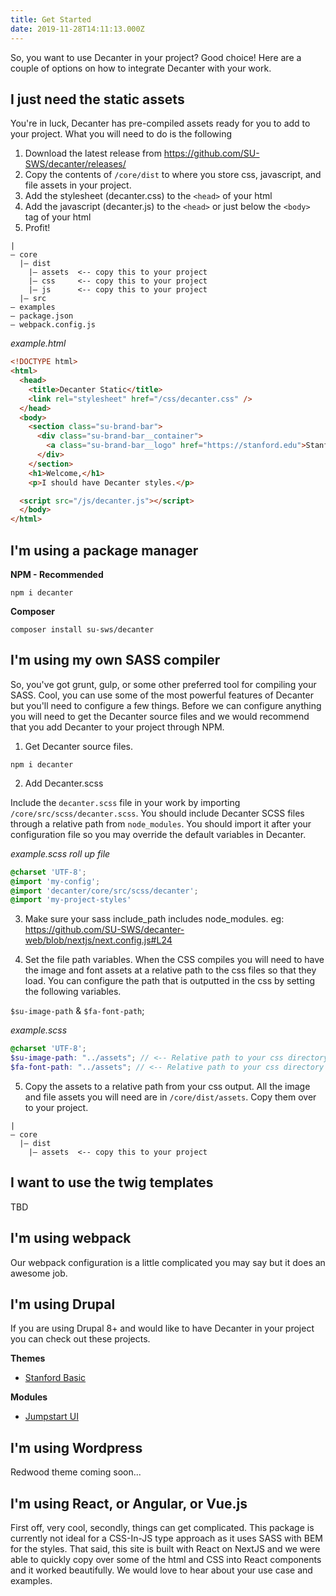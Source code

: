 ```yaml
---
title: Get Started
date: 2019-11-28T14:11:13.000Z
---
```

<p class="su-intro-text">So, you want to use Decanter in your project? Good choice! Here are a couple of options on how to integrate Decanter with your work.</p>

## I just need the static assets

You're in luck, Decanter has pre-compiled assets ready for you to add to your project. What you will need to do is the following

1. Download the latest release from https://github.com/SU-SWS/decanter/releases/
2. Copy the contents of `/core/dist` to where you store css, javascript, and file assets in your project.
3. Add the stylesheet (decanter.css) to the `<head>` of your html
4. Add the javascript (decanter.js) to the `<head>` or just below the `<body>` tag of your html
5. Profit!

<pre><code class="hljs">|
— core
  |— dist
    |— assets  <-- copy this to your project
    |— css     <-- copy this to your project
    |— js      <-- copy this to your project
  |— src
— examples
— package.json
— webpack.config.js
</code></pre>

_example.html_
```html
<!DOCTYPE html>
<html>
  <head>
    <title>Decanter Static</title>
    <link rel="stylesheet" href="/css/decanter.css" />
  </head>
  <body>
    <section class="su-brand-bar">
      <div class="su-brand-bar__container">
        <a class="su-brand-bar__logo" href="https://stanford.edu">Stanford University</a>
      </div>
    </section>
    <h1>Welcome,</h1>
    <p>I should have Decanter styles.</p>

  <script src="/js/decanter.js"></script>
  </body>
</html>
```


## I'm using a package manager

**NPM - Recommended**

`npm i decanter`

**Composer**

`composer install su-sws/decanter`

## I'm using my own SASS compiler

So, you've got grunt, gulp, or some other preferred tool for compiling your SASS. Cool, you can use some of the most powerful features of Decanter but you'll need to configure a few things. Before we can configure anything you will need to get the Decanter source files and we would recommend that you add Decanter to your project through NPM.

1. Get Decanter source files.

`npm i decanter`

2. Add Decanter.scss

Include the `decanter.scss` file in your work by importing `/core/src/scss/decanter.scss`. You should include Decanter SCSS files through a relative path from `node_modules`. You should import it after your configuration file so you may override the default variables in Decanter.

*example.scss roll up file*
```scss
@charset 'UTF-8';
@import 'my-config';
@import 'decanter/core/src/scss/decanter';
@import 'my-project-styles'
```

3. Make sure your sass include_path includes node_modules. eg: https://github.com/SU-SWS/decanter-web/blob/nextjs/next.config.js#L24

4. Set the file path variables.
When the CSS compiles you will need to have the image and font assets at a relative path to the css files so that they load. You can configure the path that is outputted in the css by setting the following variables.

`$su-image-path` & `$fa-font-path`;

*example.scss*
```scss
@charset 'UTF-8';
$su-image-path: "../assets"; // <-- Relative path to your css directory
$fa-font-path: "../assets"; // <-- Relative path to your css directory
```

5. Copy the assets to a relative path from your css output.
All the image and file assets you will need are in `/core/dist/assets`. Copy them over to your project.

<pre><code class="hljs">|
— core
  |— dist
    |— assets  <-- copy this to your project
</code></pre>

## I want to use the twig templates
TBD

## I'm using webpack
Our webpack configuration is a little complicated you may say but it does an awesome job.

## I'm using Drupal
If you are using Drupal 8+ and would like to have Decanter in your project you can check out these projects.

**Themes**
* [Stanford Basic](https://github.com/su-sws/stanford_basic/)

**Modules**
* [Jumpstart UI](https://github.com/su-sws/jumpstart-ui/)

## I'm using Wordpress

Redwood theme coming soon...

## I'm using React, or Angular, or Vue.js

First off, very cool, secondly, things can get complicated. This package is currently not ideal for a CSS-In-JS type approach as it uses SASS with BEM for the styles. That said, this site is built with React on NextJS and we were able to quickly copy over some of the html and CSS into React components and it worked beautifully. We would love to hear about your use case and examples.

